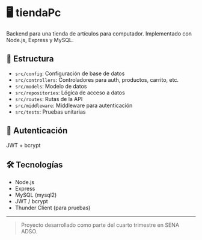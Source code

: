 # 🖥️ tiendaPc

Backend para una tienda de artículos para computador. Implementado con Node.js, Express y MySQL.

## 📁 Estructura

- `src/config`: Configuración de base de datos
- `src/controllers`: Controladores para auth, productos, carrito, etc.
- `src/models`: Modelo de datos
- `src/repositories`: Lógica de acceso a datos
- `src/routes`: Rutas de la API
- `src/middleware`: Middleware para autenticación
- `src/tests`: Pruebas unitarias

## 🔐 Autenticación
JWT + bcrypt

## 🛠️ Tecnologías
- Node.js
- Express
- MySQL (mysql2)
- JWT / bcrypt
- Thunder Client (para pruebas)

---

> Proyecto desarrollado como parte del cuarto trimestre en SENA ADSO.
